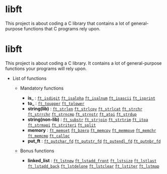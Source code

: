 # libft
This project is about coding a C library that contains a lot of general-purpose functions that C programs rely upon.


# libft
This project is about coding a C library. It contains a lot of general-purpose functions your programs will rely upon.

* List of functions
    - Mandatory functions
        - **is_** : [`ft_isdigit`](./libft/ft_isdigit.c) [`ft_isalpha`](./libft/ft_isalpha.c) [`ft_isalnum`](./libft/ft_isalnum.c) [`ft_isascii`](./libft/ft_isascii.c) [`ft_isprint`](./libft/ft_isprint.c) 
        - **to_** : [`ft_toupper`](./libft/ft_toupper.c) [`ft_tolower`](./libft/ft_tolower.c)
        - **string(lib)** : [`ft_strlen`](./libft/ft_strlen.c) [`ft_strlcpy`](./libft/ft_strlcpy.c) [`ft_strlcat`](./libft/ft_strlcat.c) [`ft_strchr`](./libft/ft_strchr.c) [`ft_strrchr`](./libft/ft_strrchr.c) [`ft_strncmp`](./libft/ft_strncmp.c) [`ft_strnstr`](./libft/ft_strnstr.c) [`ft_atoi`](./libft/ft_atoi.c) [`ft_strdup`](./libft/ft_strdup.c) 
        - **string(non-lib)** : [`ft_substr`](./libft/ft_substr.c) [`ft_strjoin`](./libft/ft_strjoin.c) [`ft_strtrim`](./libft/ft_strtrim.c) [`ft_itoa`](./libft/ft_itoa.c) [`ft_strmapi`](./libft/ft_strmapi.c) [`ft_striteri`](./libft/ft_striteri.c) [`ft_split`](./libft/ft_split.c) 
        - **memory** : [`ft_memset`](./libft/ft_memset.c) [`ft_bzero`](./libft/ft_bzero.c) [`ft_memcpy`](./libft/ft_memcpy.c) [`ft_memmove`](./libft/ft_memmove.c) [`ft_memchr`](./libft/ft_memchr.c) [`ft_memcmp`](./libft/ft_memcmp.c) [`ft_calloc`](./libft/ft_calloc.c) 
        - **put_ft** : [`ft_putchar_fd`](./libft/ft_putchar_fd.c) [`ft_putstr_fd`](./libft/ft_putstr_fd.c) [`ft_putendl_fd`](./libft/ft_putendl_fd.c) [`ft_putnbr_fd`](./libft/ft_putnbr_fd.c)

    - Bonus functions
        - **linked_list** : [`ft_lstnew`](./libft/ft_lstnew.c) [`ft_lstadd_front`](./libft/ft_lstadd_front.c) [`ft_lstsize`](./libft/ft_lstsize.c) [`ft_lstlast`](./libft/ft_lstlast.c) [`ft_lstadd_back`](./libft/ft_lstadd_back.c) [`ft_lstdelone`](./libft/ft_lstdelone.c) [`ft_lstclear`](./libft/ft_lstclear.c) [`ft_lstiter`](./libft/ft_lstiter.c) [`ft_lstmap`](./libft/ft_lstmap.c) 
